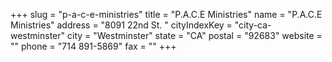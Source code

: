 +++
slug = "p-a-c-e-ministries"
title = "P.A.C.E Ministries"
name = "P.A.C.E Ministries"
address = "8091 22nd St. "
cityIndexKey = "city-ca-westminster"
city = "Westminster"
state = "CA"
postal = "92683"
website = ""
phone = "714 891-5869"
fax = ""
+++
